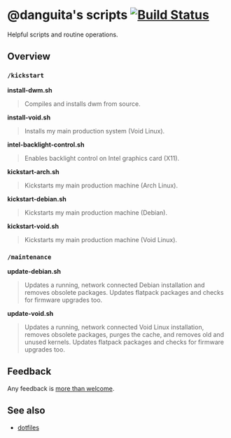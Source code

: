 # @danguita's scripts [![Build Status](https://travis-ci.org/danguita/scripts.svg?branch=master)](https://travis-ci.org/danguita/scripts)

Helpful scripts and routine operations.

## Overview

### `/kickstart`

**install-dwm.sh**

> Compiles and installs dwm from source.

**install-void.sh**

> Installs my main production system (Void Linux).

**intel-backlight-control.sh**

> Enables backlight control on Intel graphics card (X11).

**kickstart-arch.sh**

> Kickstarts my main production machine (Arch Linux).

**kickstart-debian.sh**

> Kickstarts my main production machine (Debian).

**kickstart-void.sh**

> Kickstarts my main production machine (Void Linux).

### `/maintenance`

**update-debian.sh**

> Updates a running, network connected Debian installation and removes
> obsolete packages. Updates flatpack packages and checks for firmware
> upgrades too.

**update-void.sh**

> Updates a running, network connected Void Linux installation, removes
> obsolete packages, purges the cache, and removes old and unused
> kernels. Updates flatpack packages and checks for firmware upgrades
> too.

## Feedback

Any feedback is [more than welcome](https://github.com/danguita/scripts/issues).

## See also

- [dotfiles](http://github.com/danguita/dotfiles)
